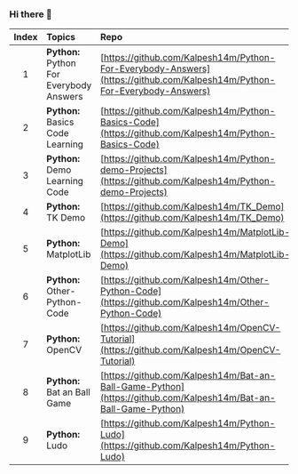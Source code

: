 ### Hi there 👋

<!--
**Kalpesh14m/Kalpesh14m** is a ✨ _special_ ✨ repository because its `README.md` (this file) appears on your GitHub profile.

Here are some ideas to get you started:

- 🔭 I’m currently working on ...
- 🌱 I’m currently learning ...
- 👯 I’m looking to collaborate on ...
- 🤔 I’m looking for help with ...
- 💬 Ask me about ...
- 📫 How to reach me: ...
- 😄 Pronouns: ...
- ⚡ Fun fact: ...
-->

| Index | Topics | Repo |
| :-------------: | :------------- |:-------------| 
| 1 | **Python:** Python For Everybody Answers | [https://github.com/Kalpesh14m/Python-For-Everybody-Answers](https://github.com/Kalpesh14m/Python-For-Everybody-Answers) |
| 2 | **Python:** Basics Code Learning | [https://github.com/Kalpesh14m/Python-Basics-Code](https://github.com/Kalpesh14m/Python-Basics-Code) |
| 3 | **Python:** Demo Learning Code | [https://github.com/Kalpesh14m/Python-demo-Projects](https://github.com/Kalpesh14m/Python-demo-Projects) |
| 4 | **Python:** TK Demo | [https://github.com/Kalpesh14m/TK_Demo](https://github.com/Kalpesh14m/TK_Demo) |
| 5 | **Python:** MatplotLib | [https://github.com/Kalpesh14m/MatplotLib-Demo](https://github.com/Kalpesh14m/MatplotLib-Demo) |
| 6 | **Python:** Other-Python-Code | [https://github.com/Kalpesh14m/Other-Python-Code](https://github.com/Kalpesh14m/Other-Python-Code) |
| 7 | **Python:** OpenCV | [https://github.com/Kalpesh14m/OpenCV-Tutorial](https://github.com/Kalpesh14m/OpenCV-Tutorial) |
| 8 | **Python:** Bat an Ball Game | [https://github.com/Kalpesh14m/Bat-an-Ball-Game-Python](https://github.com/Kalpesh14m/Bat-an-Ball-Game-Python) |
| 9 | **Python:** Ludo | [https://github.com/Kalpesh14m/Python-Ludo](https://github.com/Kalpesh14m/Python-Ludo) |
